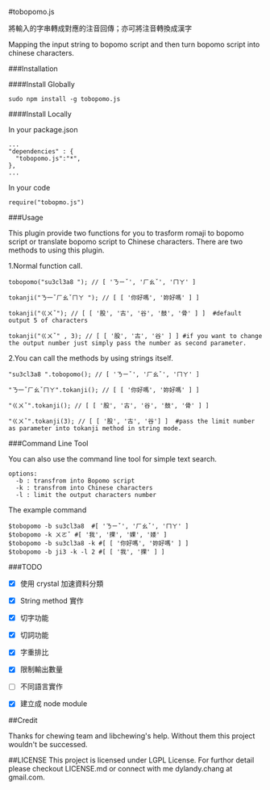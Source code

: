 #tobopomo.js

將輸入的字串轉成對應的注音回傳；亦可將注音轉換成漢字

Mapping the input string to bopomo script and then turn bopomo script into chinese characters.

###Installation

####Install Globally

```
sudo npm install -g tobopomo.js
```

####Install Locally

In your package.json 

```
...
"dependencies" : {
  "tobopomo.js":"*",
},
...
```

In your code

```
require("tobopmo.js")
```

###Usage

This plugin provide two functions for you to trasform romaji to bopomo script or translate bopomo script to Chinese characters.
There are two methods to using this plugin.

1.Normal function call.
```
tobopomo("su3cl3a8 "); // [ 'ㄋㄧˇ', 'ㄏㄠˇ', 'ㄇㄚ' ] 

tokanji("ㄋ一ˇㄏㄠˇㄇㄚ "); // [ [ '你好嗎', '妳好嗎' ] ] 

tokanji("ㄍㄨˇ"); // [ [ '股', '古', '谷', '鼓', '骨' ] ]  #default output 5 of characters

tokanji("ㄍㄨˇ" , 3); // [ [ '股', '古', '谷' ] ] #if you want to change the output number just simply pass the number as second parameter. 
```
2.You can call the methods by using strings itself.

```
"su3cl3a8 ".tobopomo(); // [ 'ㄋㄧˇ', 'ㄏㄠˇ', 'ㄇㄚ' ] 

"ㄋ一ˇㄏㄠˇㄇㄚ".tokanji(); // [ [ '你好嗎', '妳好嗎' ] ]

"ㄍㄨˇ".tokanji(); // [ [ '股', '古', '谷', '鼓', '骨' ] ] 

"ㄍㄨˇ".tokanji(3); // [ [ '股', '古', '谷'] ]  #pass the limit number as parameter into tokanji method in string mode.
```

###Command Line Tool

You can also use the command line tool for simple text search.

```
options:
  -b : transfrom into Bopomo script
  -k : transfrom into Chinese characters
  -l : limit the output characters number
```
The example command

```
$tobopomo -b su3cl3a8  #[ 'ㄋㄧˇ', 'ㄏㄠˇ', 'ㄇㄚ' ]
$tobopomo -k ㄨㄛˇ #[ '我', '捰', '婐', '婑' ]
$tobopomo -b su3cl3a8 -k #[ [ '你好嗎', '妳好嗎' ] ]
$tobopomo -b ji3 -k -l 2 #[ [ '我', '捰' ] ]
```

###TODO

- [x] 使用 crystal 加速資料分類
- [x] String method 實作
- [x] 切字功能
- [x] 切詞功能
- [x] 字重排比
- [x] 限制輸出數量 
- [ ] 不同語言實作
- [x] 建立成 node module 


##Credit

Thanks for chewing team and libchewing's help. Without them this project wouldn't be successed.

##LICENSE
This project is licensed under LGPL License. For furthor detail please checkout LICENSE.md or connect with me dylandy.chang at gmail.com.
